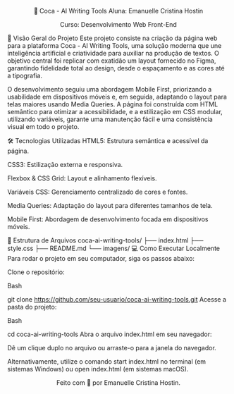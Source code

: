 <div align="center">

🚀 Coca - AI Writing Tools
Aluna: Emanuelle Cristina Hostin

Curso: Desenvolvimento Web Front-End

</div>

📌 Visão Geral do Projeto
Este projeto consiste na criação da página web para a plataforma Coca - AI Writing Tools, uma solução moderna que une inteligência artificial e criatividade para auxiliar na produção de textos. O objetivo central foi replicar com exatidão um layout fornecido no Figma, garantindo fidelidade total ao design, desde o espaçamento e as cores até a tipografia.

O desenvolvimento seguiu uma abordagem Mobile First, priorizando a usabilidade em dispositivos móveis e, em seguida, adaptando o layout para telas maiores usando Media Queries. A página foi construída com HTML semântico para otimizar a acessibilidade, e a estilização em CSS modular, utilizando variáveis, garante uma manutenção fácil e uma consistência visual em todo o projeto.

🛠️ Tecnologias Utilizadas
HTML5: Estrutura semântica e acessível da página.

CSS3: Estilização externa e responsiva.

Flexbox & CSS Grid: Layout e alinhamento flexíveis.

Variáveis CSS: Gerenciamento centralizado de cores e fontes.

Media Queries: Adaptação do layout para diferentes tamanhos de tela.

Mobile First: Abordagem de desenvolvimento focada em dispositivos móveis.

📁 Estrutura de Arquivos
coca-ai-writing-tools/
├── index.html
├── style.css
├── README.md
└── imagens/
💻 Como Executar Localmente
Para rodar o projeto em seu computador, siga os passos abaixo:

Clone o repositório:

Bash

git clone https://github.com/seu-usuario/coca-ai-writing-tools.git
Acesse a pasta do projeto:

Bash

cd coca-ai-writing-tools
Abra o arquivo index.html em seu navegador:

Dê um clique duplo no arquivo ou arraste-o para a janela do navegador.

Alternativamente, utilize o comando start index.html no terminal (em sistemas Windows) ou open index.html (em sistemas macOS).

<div align="center">

Feito com 💙 por Emanuelle Cristina Hostin.

</div>
